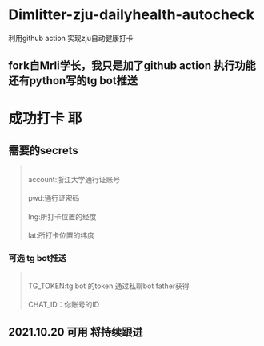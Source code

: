 # Dimlitter-zju-dailyhealth-autocheck
利用github action 实现zju自动健康打卡
## fork自Mrli学长，我只是加了github action 执行功能 还有python写的tg bot推送
 # 成功打卡 耶
 ## 需要的secrets
 > <br>account:浙江大学通行证账号</br>
 > <br>pwd:通行证密码</br>
 > <br>lng:所打卡位置的经度</br>
 > <br>lat:所打卡位置的纬度</br>
 ### 可选 tg bot推送
 ><br>TG_TOKEN:tg bot 的token 通过私聊bot father获得</br>
 ><br>CHAT_ID：你账号的ID</br>

## 2021.10.20 可用 将持续跟进
